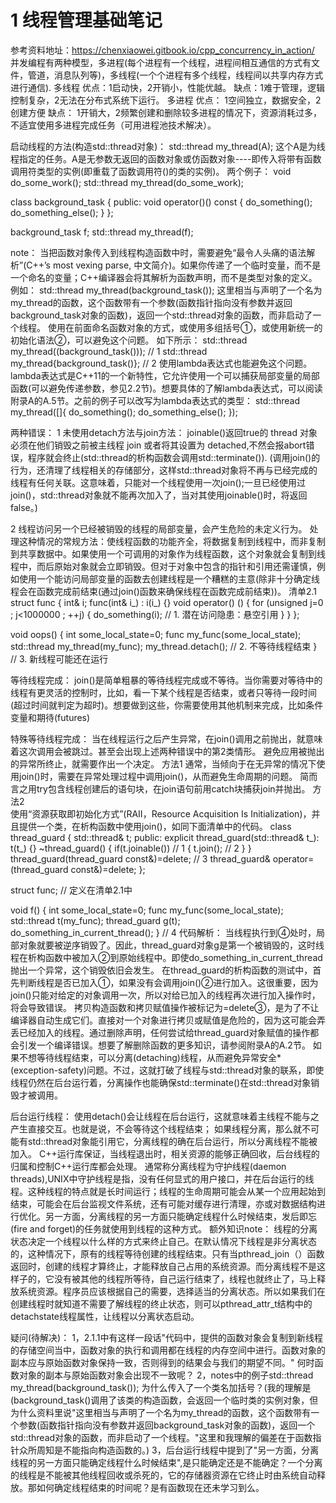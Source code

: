 1 线程管理基础笔记
==============================
参考资料地址：https://chenxiaowei.gitbook.io/cpp_concurrency_in_action/
并发编程有两种模型，多进程(每个进程有一个线程，进程间相互通信的方式有文件，管道，消息队列等)，多线程(一个个进程有多个线程，线程间以共享内存方式进行通信).
多线程
优点：1启动快，2开销小，性能优越。
缺点：1难于管理，逻辑控制复杂，2无法在分布式系统下运行。
多进程
优点：
1空间独立，数据安全，2创建方便
缺点：
1开销大，2频繁创建和删除较多进程的情况下，资源消耗过多，不适宜使用多进程完成任务（可用进程池技术解决）。

启动线程的方法(构造std::thread对象)：
std::thread my_thread(A);
这个A是为线程指定的任务。A是无参数无返回的函数对象或仿函数对象----即传入将带有函数调用符类型的实例(即重载了函数调用符()的类的实例)。
两个例子：
void do_some_work();
std::thread my_thread(do_some_work);

class background_task
{
public:
  void operator()() const
  {
    do_something();
    do_something_else();
  }
};

background_task f;
std::thread my_thread(f);

note：
当把函数对象传入到线程构造函数中时，需要避免“最令人头痛的语法解析”(C++’s most vexing parse, 中文简介)。如果你传递了一个临时变量，而不是一个命名的变量；C++编译器会将其解析为函数声明，而不是类型对象的定义。
例如：
std::thread my_thread(background_task());
这里相当与声明了一个名为my_thread的函数，这个函数带有一个参数(函数指针指向没有参数并返回background_task对象的函数)，返回一个std::thread对象的函数，而非启动了一个线程。
使用在前面命名函数对象的方式，或使用多组括号①，或使用新统一的初始化语法②，可以避免这个问题。
如下所示：
std::thread my_thread((background_task()));  // 1
std::thread my_thread{background_task()};    // 2
使用lambda表达式也能避免这个问题。lambda表达式是C++11的一个新特性，它允许使用一个可以捕获局部变量的局部函数(可以避免传递参数，参见2.2节)。想要具体的了解lambda表达式，可以阅读附录A的A.5节。之前的例子可以改写为lambda表达式的类型：
std::thread my_thread([]{
  do_something();
  do_something_else();
});

两种错误：
1 未使用detach方法与join方法：
joinable()返回true的 thread 对象必须在他们销毁之前被主线程 join 或者将其设置为 detached,不然会报abort错误，程序就会终止(std::thread的析构函数会调用std::terminate()).
(调用join()的行为，还清理了线程相关的存储部分，这样std::thread对象将不再与已经完成的线程有任何关联。这意味着，只能对一个线程使用一次join();一旦已经使用过join()，std::thread对象就不能再次加入了，当对其使用joinable()时，将返回false。)

2 线程访问另一个已经被销毁的线程的局部变量，会产生危险的未定义行为。
处理这种情况的常规方法：使线程函数的功能齐全，将数据复制到线程中，而非复制到共享数据中。如果使用一个可调用的对象作为线程函数，这个对象就会复制到线程中，而后原始对象就会立即销毁。但对于对象中包含的指针和引用还需谨慎，例如使用一个能访问局部变量的函数去创建线程是一个糟糕的主意(除非十分确定线程会在函数完成前结束(通过join()函数来确保线程在函数完成前结束))。
清单2.1 
struct func
{
  int& i;
  func(int& i_) : i(i_) {}
  void operator() ()
  {
    for (unsigned j=0 ; j<1000000 ; ++j)
    {
      do_something(i);           // 1. 潜在访问隐患：悬空引用
    }
  }
};

void oops()
{
  int some_local_state=0;
  func my_func(some_local_state);
  std::thread my_thread(my_func);
  my_thread.detach();          // 2. 不等待线程结束
}                              // 3. 新线程可能还在运行

等待线程完成：
join()是简单粗暴的等待线程完成或不等待。当你需要对等待中的线程有更灵活的控制时，比如，看一下某个线程是否结束，或者只等待一段时间(超过时间就判定为超时)。想要做到这些，你需要使用其他机制来完成，比如条件变量和期待(futures)

特殊等待线程完成：
当在线程运行之后产生异常，在join()调用之前抛出，就意味着这次调用会被跳过。甚至会出现上述两种错误中的第2类情形。
避免应用被抛出的异常所终止，就需要作出一个决定。
方法1   通常，当倾向于在无异常的情况下使用join()时，需要在异常处理过程中调用join()，从而避免生命周期的问题。
简而言之用try包含线程创建后的语句块，在join语句前用catch块捕获join并抛出。
方法2  
使用“资源获取即初始化方式”(RAII，Resource Acquisition Is Initialization)，并且提供一个类，在析构函数中使用join()，如同下面清单中的代码。
class thread_guard
{
  std::thread& t;
public:
  explicit thread_guard(std::thread& t_):
    t(t_)
  {}
  ~thread_guard()
  {
    if(t.joinable()) // 1
    {
      t.join();      // 2
    }
  }
  thread_guard(thread_guard const&)=delete;   // 3
  thread_guard& operator=(thread_guard const&)=delete;
};

struct func; // 定义在清单2.1中

void f()
{
  int some_local_state=0;
  func my_func(some_local_state);
  std::thread t(my_func);
  thread_guard g(t);
  do_something_in_current_thread();
}    // 4
代码解析：
当线程执行到④处时，局部对象就要被逆序销毁了。因此，thread_guard对象g是第一个被销毁的，这时线程在析构函数中被加入②到原始线程中。即使do_something_in_current_thread抛出一个异常，这个销毁依旧会发生。
在thread_guard的析构函数的测试中，首先判断线程是否已加入①，如果没有会调用join()②进行加入。这很重要，因为join()只能对给定的对象调用一次，所以对给已加入的线程再次进行加入操作时，将会导致错误。
拷贝构造函数和拷贝赋值操作被标记为=delete③，是为了不让编译器自动生成它们。直接对一个对象进行拷贝或赋值是危险的，因为这可能会弄丢已经加入的线程。通过删除声明，任何尝试给thread_guard对象赋值的操作都会引发一个编译错误。想要了解删除函数的更多知识，请参阅附录A的A.2节。
如果不想等待线程结束，可以分离(detaching)线程，从而避免异常安全*(exception-safety)问题。不过，这就打破了线程与std::thread对象的联系，即使线程仍然在后台运行着，分离操作也能确保std::terminate()在std::thread对象销毁才被调用。


后台运行线程：
使用detach()会让线程在后台运行，这就意味着主线程不能与之产生直接交互。也就是说，不会等待这个线程结束；
如果线程分离，那么就不可能有std::thread对象能引用它，分离线程的确在后台运行，所以分离线程不能被加入。
C++运行库保证，当线程退出时，相关资源的能够正确回收，后台线程的归属和控制C++运行库都会处理。
通常称分离线程为守护线程(daemon threads),UNIX中守护线程是指，没有任何显式的用户接口，并在后台运行的线程。这种线程的特点就是长时间运行；线程的生命周期可能会从某一个应用起始到结束，可能会在后台监视文件系统，还有可能对缓存进行清理，亦或对数据结构进行优化。另一方面，分离线程的另一方面只能确定线程什么时候结束，发后即忘(fire and forget)的任务就使用到线程的这种方式。
额外知识note：
线程的分离状态决定一个线程以什么样的方式来终止自己。在默认情况下线程是非分离状态的，这种情况下，原有的线程等待创建的线程结束。只有当pthread_join（）函数返回时，创建的线程才算终止，才能释放自己占用的系统资源。而分离线程不是这样子的，它没有被其他的线程所等待，自己运行结束了，线程也就终止了，马上释放系统资源。程序员应该根据自己的需要，选择适当的分离状态。所以如果我们在创建线程时就知道不需要了解线程的终止状态，则可以pthread_attr_t结构中的detachstate线程属性，让线程以分离状态启动。

疑问(待解决)：
1，2.1.1中有这样一段话"代码中，提供的函数对象会复制到新线程的存储空间当中，函数对象的执行和调用都在线程的内存空间中进行。函数对象的副本应与原始函数对象保持一致，否则得到的结果会与我们的期望不同。" 何时函数对象的副本与原始函数对象会出现不一致呢？
2，notes中的例子std::thread my_thread(background_task());
为什么传入了一个类名加括号？(我的理解是(background_task()调用了该类的构造函数，会返回一个临时类的实例对象，但为什么资料里说"这里相当与声明了一个名为my_thread的函数，这个函数带有一个参数(函数指针指向没有参数并返回background_task对象的函数)，返回一个std::thread对象的函数，而非启动了一个线程。"这里和我理解的偏差在于函数指针众所周知是不能指向构造函数的。)
3，后台运行线程中提到了"另一方面，分离线程的另一方面只能确定线程什么时候结束",是只能确定还是不能确定？一个分离的线程是不能被其他线程回收或杀死的，它的存储器资源在它终止时由系统自动释放。那如何确定线程结束的时间呢？是有函数现在还未学习到么。